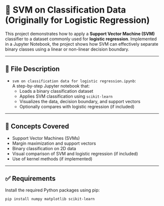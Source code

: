# 🤖 SVM on Classification Data (Originally for Logistic Regression)

This project demonstrates how to apply a **Support Vector Machine (SVM)** classifier to a dataset commonly used for **logistic regression**. Implemented in a Jupyter Notebook, the project shows how SVM can effectively separate binary classes using a linear or non-linear decision boundary.

---

## 📘 File Description

- `svm on classification data for logistic regression.ipynb`:  
  A step-by-step Jupyter notebook that:
  - Loads a binary classification dataset
  - Applies SVM classification using `scikit-learn`
  - Visualizes the data, decision boundary, and support vectors
  - Optionally compares with logistic regression (if included)

---

## 🧮 Concepts Covered

- Support Vector Machines (SVMs)
- Margin maximization and support vectors
- Binary classification on 2D data
- Visual comparison of SVM and logistic regression (if included)
- Use of kernel methods (if implemented)

---

## ✅ Requirements

Install the required Python packages using pip:

```bash
pip install numpy matplotlib scikit-learn
